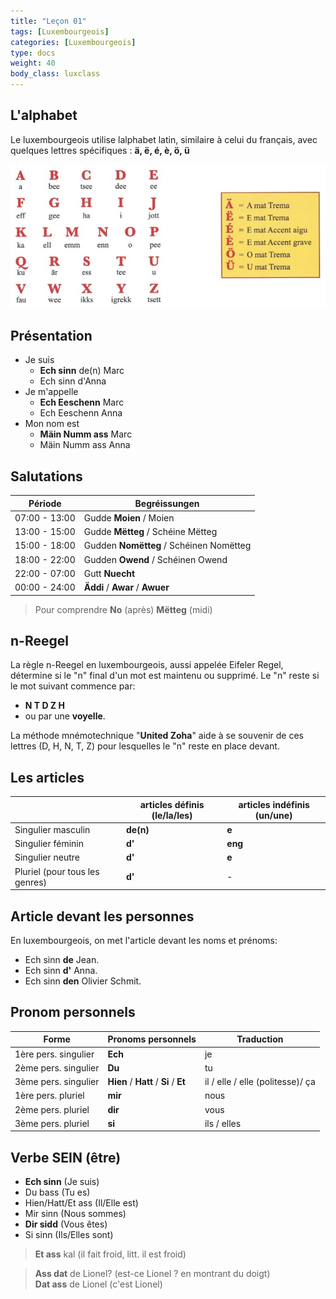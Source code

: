 ```yaml
---
title: "Leçon 01"
tags: [Luxembourgeois]
categories: [Luxembourgeois]
type: docs
weight: 40
body_class: luxclass
---
```



## L'alphabet

Le luxembourgeois utilise lalphabet latin, similaire à celui du français, avec quelques lettres spécifiques : **ä, ë, é, è, ö, ü**

![alt text](./image.png)

## Présentation

- Je suis
    - **Ech sinn** de(n) Marc
    - Ech sinn d'Anna
- Je m'appelle
    - **Ech Eeschenn** Marc
    - Ech Eeschenn Anna
- Mon nom est
    - **Mäin Numm ass** Marc
    - Mäin Numm ass Anna

## Salutations

|Période|Begréissungen|
|--|--|
|07:00 - 13:00|Gudde **Moien** / Moien|
|13:00 - 15:00|Gudde **Mëtteg** / Schéine Mëtteg|
|15:00 - 18:00|Gudden **Nomëtteg** / Schéinen Nomëtteg|
|18:00 - 22:00|Gudden **Owend** / Schéinen Owend|
|22:00 - 07:00|Gutt **Nuecht**|
|00:00 - 24:00 | **Äddi** / **Awar** / **Awuer** |

> Pour comprendre **No** (après) **Mëtteg** (midi)

## n-Reegel

La règle n-Reegel en luxembourgeois, aussi appelée Eifeler Regel, détermine si le "n" final d'un mot est maintenu ou supprimé. Le "n" reste si le mot suivant commence par:
- **N T D Z H**
- ou par une **voyelle**. 

La méthode mnémotechnique "**United Zoha**" aide à se souvenir de ces lettres (D, H, N, T, Z) pour lesquelles le "n" reste en place devant.

## Les articles 

||articles définis (le/la/les)|articles indéfinis (un/une)|
|--|--|--|
|Singulier masculin |**de(n)**|**e**|
|Singulier féminin |**d'** |**eng**|
|Singulier neutre |**d'** |**e**|
|Pluriel (pour tous les genres) |**d'**|-|


## Article devant les personnes 

En luxembourgeois, on met l'article devant les noms et prénoms: 
- Ech sinn **de** Jean.
- Ech sinn **d'** Anna.
- Ech sinn **den** Olivier Schmit.

## Pronom personnels

|Forme|Pronoms personnels|Traduction|
|--|--|--|
|1ère pers. singulier|**Ech**|je|
|2ème pers. singulier|**Du**|tu|
|3ème pers. singulier|**Hien** /  **Hatt** / **Si**  / **Et** |il / elle / elle (politesse)/ ça|
|1ère pers. pluriel|**mir**|nous|
|2ème pers. pluriel|**dir**|vous|
|3ème pers. pluriel|**si**|ils / elles|

## Verbe SEIN (être)

- **Ech sinn** (Je suis)
- Du bass (Tu es)
- Hien/Hatt/Et ass (Il/Elle est)
- Mir sinn (Nous sommes)
- **Dir sidd** (Vous êtes)
- Si sinn (Ils/Elles sont)

> **Et ass** kal (il fait froid, litt. il est froid)<br/>

> **Ass dat** de Lionel? (est-ce Lionel ? en montrant du doigt)<br/>
> **Dat ass** de Lionel (c'est Lionel)
